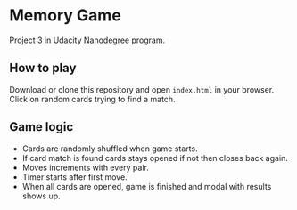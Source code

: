 # Memory Game
Project 3 in Udacity Nanodegree program.

## How to play
Download or clone this repository and open `index.html` in your browser.
Click on random cards trying to find a match.

## Game logic
- Cards are randomly shuffled when game starts.
- If card match is found cards stays opened if not then closes back again.
- Moves increments with every pair.
- Timer starts after first move.
- When all cards are opened, game is finished and modal with results shows up.
